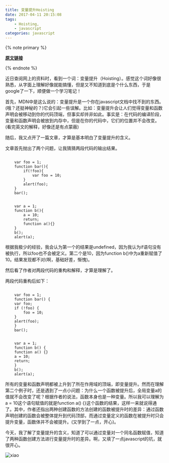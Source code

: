 ```yaml
---
title: 变量提升Hoisting
date: 2017-04-11 20:15:08
tags:
	- Hoisting,
	- javascript
categories: javascript
---
```

{% note primary %}

**[原文链接](https://segmentfault.com/a/1190000003114255)**

{% endnote %}

近日查阅网上的资料时，看到一个词：变量提升（Hoisting）。感觉这个词好像很熟悉，从字面上理解好像就能搞懂，但是又不知道到底是个什么东西，于是google了一下，顺便做一个学习笔记！

首先，MDN中是这么说的：变量提升是一个你在javascript文档中找不到的东西。(哦？还挺神秘的？)它会引起一些误解。比如：变量提升会让人们觉得变量和函数声明会被移动到你的代码顶端，但事实却并非如此。事实是：在代码的编译阶段，变量和函数声明会被放到内存中，但是在你的代码中，它们的位置并不会改变。(看完英文的解释，好像还是有点蒙蔽)

随后，我又点开了一篇文章，才算是基本明白了变量提升的含义。

<!-- more -->

文章首先抛出了两个问题，让我猜猜两段代码的输出结果。

```

	var foo = 1;
	function bar(){
		if(!foo){
			var foo = 10;
		}
		alert(foo);
	}
	bar();

```

```

	var a = 1;
	function b(){
		a = 10;
		return;
		function a(){}
	}
	b();
	alert(a);

```

根据我极少的经验，我会认为第一个的结果是undefined，因为我认为if语句没有被执行，所以foo也不会被定义。第二个是10，因为function b()中为a重新赋值了10。结果发现都不对(啊，基础好差，惭愧)。

然后看了作者对两段代码的重构和解释，才算是理解了。

两段代码重构后如下：

```

	var foo = 1;
	function bar() {
    var foo;
    if (!foo) {
        foo = 10;
    }
    alert(foo);
	}
	bar();

```

```

	var a = 1;
	function b() {
    function a() {}
    a = 10;
    return;
	}
	b();
	alert(a);

```

所有的变量和函数声明都被上升到了所在作用域的顶端，即变量提升。然而在理解第二个例子时，还是遇到了一点小问题：为什么一个函数被提升后，全局变量a的值就不会改变了呢？根据作者的说法，函数本身也是一种变量。所以我可以理解为a = 10这个语句赋值的就是function a() {}这个函数的结果，这样一来就说得通了。其中，作者还指出两种创建函数的方法创建的函数被提升时的差异：通过函数声明创建的函数会被整体提升到代码顶部，而通过变量定义的函数在被提升时只会提升变量，函数体并不会被提升。(又学到了一点，开心)。

今天，我了解了变量提升的含义，知道了可以通过变量对一个同名函数赋值，知道了两种函数创建方法进行变量提升时的差异。啊，又填了一点javascript的坑，就很开心。

![xiao](https://www.tuchuang001.com/images/2017/04/11/ubiaoqing2926b35bd8c5cd170acf4bdcf00345ac.jpg)